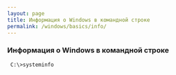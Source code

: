 ```yaml
---
layout: page
title: Информация о Windows в командной строке
permalink: /windows/basics/info/
---
```


### Информация о Windows в командной строке

     C:\>systeminfo
